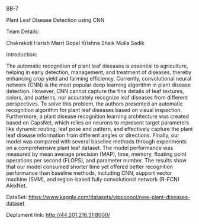 BB-7

Plant Leaf Disease Detection using CNN

Team Details:

Chakrakoti Harish
Marri Gopal Krishna
Shaik Mulla Sadik


Introduction:

The automatic recognition of plant leaf diseases is essential to agriculture, helping in early detection, management, and treatment of diseases, 
thereby enhancing crop yield and farming efficiency. Currently, convolutional neural network (CNN) is the most popular deep learning algorithm in plant disease detection. 
However, CNN cannot capture the fine details of leaf textures, colors, and patterns, nor accurately recognize leaf diseases from different perspectives. 
To solve this problem, the authors presented an automatic recognition algorithm for plant leaf diseases based on visual inspection. 
Furthermore, a plant disease recognition learning architecture was created based on CapsNet, which relies on neurons to represent target parameters like dynamic routing, 
leaf pose and pattern, and effectively capture the plant leaf disease information from different angles or directions. 
Finally, our model was compared with several baseline methods through experiments on a comprehensive plant leaf dataset.
The model performance was measured by mean average precision (MAP), time, memory, floating point operations per second (FLOPS), and parameter number. 
The results show that our model consumed shorter time yet offered better recognition performance than baseline methods,
including CNN, support vector machine (SVM), and region-based fully convolutional network (R-FCN) AlexNet.

DataSet:
https://www.kaggle.com/datasets/vipoooool/new-plant-diseases-dataset

Deploment link:
http://44.201.216.31:8000/
